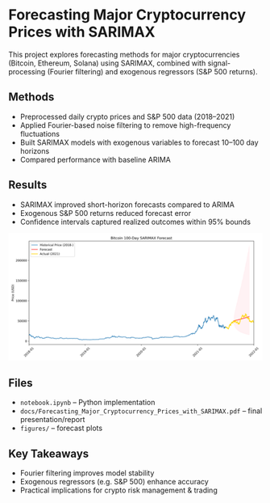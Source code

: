 # Forecasting Major Cryptocurrency Prices with SARIMAX

This project explores forecasting methods for major cryptocurrencies (Bitcoin, Ethereum, Solana) using SARIMAX, combined with signal-processing (Fourier filtering) and exogenous regressors (S&P 500 returns).

## Methods
- Preprocessed daily crypto prices and S&P 500 data (2018–2021)
- Applied Fourier-based noise filtering to remove high-frequency fluctuations
- Built SARIMAX models with exogenous variables to forecast 10–100 day horizons
- Compared performance with baseline ARIMA

## Results
- SARIMAX improved short-horizon forecasts compared to ARIMA
- Exogenous S&P 500 returns reduced forecast error
- Confidence intervals captured realized outcomes within 95% bounds

![Forecast Example](figures/SARIMAX_Forecast_Bitcoin.png)

## Files
- `notebook.ipynb` – Python implementation
- `docs/Forecasting_Major_Cryptocurrency_Prices_with_SARIMAX.pdf` – final presentation/report
- `figures/` – forecast plots

## Key Takeaways
- Fourier filtering improves model stability
- Exogenous regressors (e.g. S&P 500) enhance accuracy
- Practical implications for crypto risk management & trading
